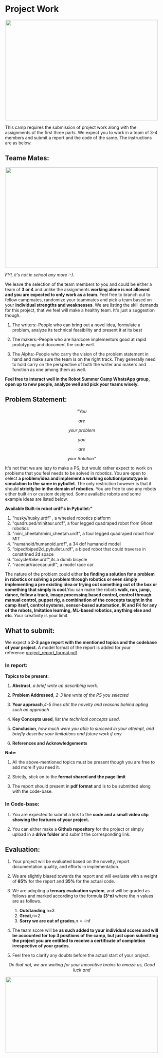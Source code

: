 # Project Work
<p align="center">
   <img  width="500" height="330" src="https://i.imgflip.com/12udd1.jpg">
</p>

This camp requires the submission of project work along with the assignments of the first three parts. We expect you to work in a team of 3-4 members and submit a report and the code of the same. The instructions are as below.

## Teame Mates:

<p align="center">
   <img  width="500" height="330" src="https://i.pinimg.com/originals/26/06/07/260607e4516cce450c63cf32b82ff716.png">
</p>

_FYI, it's not in school any more :-)._

We leave the selection of the team members to you and could be either a team of **3 or 4** and unlike the assignments **working alone is not allowed and you are expected to only work as a team**. Feel free to branch out to fellow campmates, randomize your teammates and pick a team based on your **individual strengths and weaknesses**. We are listing the skill demands for this project, that we feel will make a healthy team. It's just a suggestion though.

1. The writers:-People who can bring out a novel idea, formulate a problem, analyze its technical feasibility and present it at its best

2. The makers:-People who are hardcore implementors good at rapid prototyping and document the code well.

3. The Alpha:-People who carry the vision of the problem statement in hand and make sure the team is on the right track. They generally need to hold carry on the perspective of both the writer and makers and function as one among them as well.

**Feel free to interact well in the Robot Summer Camp WhatsApp group, open up to new people, analyze well and pick your teams wisely.**

## Problem Statement:

<div align="center">
  
  _"You_
  
  _are_
  
  _your problem_
  
  _you_
  
  _are_ 
  
  _your Solution"_
  
 </div>
  
It's not that we are lazy to make a PS, but would rather expect to work on problems that you feel needs to be solved in robotics. You are open to select **a problem/idea and implement a working solution/prototype in simulation to the same in pybullet**. The only restriction however is that it should **strictly be in the domain of robotics**. You are free to use any robots either built-in or custom designed. Some available robots and some example ideas are listed below.

**Available Built-in robot urdf's in Pybullet:"**

1. "husky/husky.urdf" , a wheeled robotics platform
2. "quadruped/minitaur.urdf", a four legged quadraped robot from Ghost robotics
3. "mini_cheetah/mini_cheetah.urdf", a four legged quadraped robot from MIT
4. "humanoid/humanoid.urdf", a 34 dof humanoid model
5. "biped/biped2d_pybullet.urdf", a biped robot that could traverse in constrined 2d space
6. "bicycle/bike.urdf",its a dumb bicycle
7. "racecar/racecar.urdf", a model race car


The nature of the problem could either **be finding a solution for a problem in robotics or solving a problem through robotics or even simply implementing a pre existing idea or trying out something out of the box or something that simply is cool**.You can make the robots **walk, run, jump, dance, follow a track, image processing based control, control through manual control, puppet rig, a combination of the concepts taught in the camp itself, control systems, sensor-based automation, IK and FK for any of the robots, Imitation learning, ML-based robotics, anything else and etc**. Your creativity is your limit.

## What to submit:

We expect a **2-3 page report with the mentioned topics and the codebase of your project**. A model format of the report is added for your reference.[project_report_format.pdf](https://github.com/NiranthS/Robo-Summer-Camp-20/blob/master/Project_work/project_report_format.pdf)

### In report:

**Topics to be present:**

1. **Abstract**, _a brief write up describing work_.

2. **Problem Addressed**, _2-3 line write of the PS you selected_

3. **Your approach**,_4-5 lines abt the novelty and reasons behind opting such an approach_

4. **Key Concepts used**, _list the technical concepts used_.

5. **Conclusion**, _how much were you able to succeed in your attempt, and briefly describe your limitations and future work if any._

6. **References and Acknowledgements**

**Note:**

1. All the above-mentioned topics must be present though you are free to add more if you need it.

2. Strictly, stick on to the **format shared and the page limit**

3. The report should present in **pdf format** and is to be submitted along with the code-base.

### In Code-base:

1. You are expected to submit a link to the **code and a small video clip showing the features of your project.**

3. You can either make a **Github repository** for the project or simply upload in a **drive folder** and submit the corresponding link.

## Evaluation:

1. Your project will be evaluated based on the novelty, report documentation quality, and efforts in implementation.

2. We are slightly biased towards the report and will evaluate with a weight of **65%** for the report and **35%** for the actual code.

3. We are adopting a **ternary evaluation system**, and will be graded as follows and marked according to the formula **(3^n)** where the n values are as follows.
   
   1. **Outstanding**,n=3
   2. **Great**,n=2
   3. **Sorry we are out of grades**,n = -inf
   
4. The team score will be **as such added to your individual scores and will be accounted for top 3 positions of the camp, but just upon submitting the project you are entitled to receive a certificate of completion irrespective of your grades**.

5. Feel free to clarify any doubts before the actual start of your project.

<div align="center">
   
_On that not, we are waiting for your innovative brains to amaze us, Good luck and_

</div>

<p align="center">
   <img  width="500" height="250" src="https://66.media.tumblr.com/ded9c78195141a5b37cee18ebeae1001/tumblr_pd2z8i58WY1rp3v3zo1_500.gifv">
</p>


